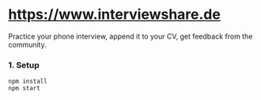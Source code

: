 # https://www.interviewshare.de
Practice your phone interview, append it to your CV, get feedback from the community.

### 1. Setup
```
npm install
npm start
```

